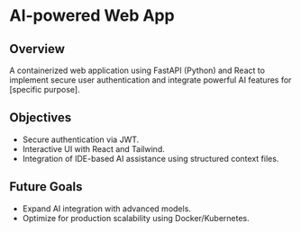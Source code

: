 # AI-powered Web App

## Overview
A containerized web application using FastAPI (Python) and React to implement secure user authentication and integrate powerful AI features for [specific purpose].

## Objectives
- Secure authentication via JWT.
- Interactive UI with React and Tailwind.
- Integration of IDE-based AI assistance using structured context files.

## Future Goals
- Expand AI integration with advanced models.
- Optimize for production scalability using Docker/Kubernetes.
